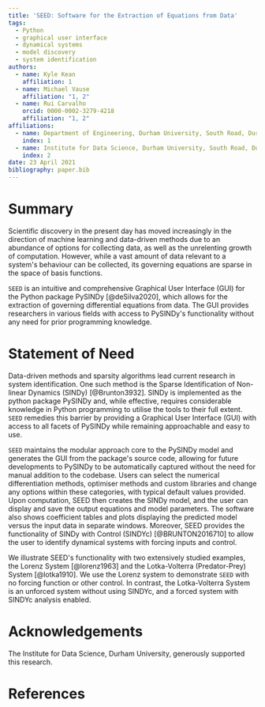 ```yaml
---
title: 'SEED: Software for the Extraction of Equations from Data'
tags:
  - Python
  - graphical user interface
  - dynamical systems
  - model discovery
  - system identification
authors:
  - name: Kyle Kean
    affiliation: 1
  - name: Michael Vause
    affiliation: "1, 2"
  - name: Rui Carvalho
    orcid: 0000-0002-3279-4218
    affiliation: "1, 2"
affiliations:
  - name: Department of Engineering, Durham University, South Road, Durham, DH1 3LE, UK
    index: 1
  - name: Institute for Data Science, Durham University, South Road, Durham, DH1 3LE, UK
    index: 2
date: 23 April 2021
bibliography: paper.bib
---
```


# Summary

Scientific discovery in the present day has moved increasingly in the direction of machine learning and data-driven methods due to an abundance of options for collecting data, as well as the unrelenting growth of computation. However, while a vast amount of data relevant to a system's behaviour can be collected, its governing equations are sparse in the space of basis functions.

`SEED` is an intuitive and comprehensive Graphical User Interface (GUI) for the Python package PySINDy [@deSilva2020], which allows for the extraction of governing differential equations from data. The GUI provides researchers in various fields with access to PySINDy's functionality without any need for prior programming knowledge.

# Statement of Need

Data-driven methods and sparsity algorithms lead current research in system identification. One such method is the Sparse Identification of Non-linear Dynamics (SINDy) [@Brunton3932]. SINDy is implemented as the python package PySINDy and, while effective, requires considerable knowledge in Python programming to utilise the tools to their full extent. `SEED` remedies this barrier by providing a Graphical User Interface (GUI) with access to all facets of PySINDy while remaining approachable and easy to use.

`SEED` maintains the modular approach core to the PySINDy model and generates the GUI from the package's source code, allowing for future developments to PySINDy to be automatically captured without the need for manual addition to the codebase. Users can select the numerical differentiation methods, optimiser methods and custom libraries and change any options within these categories, with typical default values provided. Upon computation, SEED then creates the SINDy model, and the user can display and save the output equations and model parameters.  The software also shows coefficient tables and plots displaying the predicted model versus the input data in separate windows.  Moreover, SEED provides the functionality of SINDy with Control (SINDYc) [@BRUNTON2016710] to allow the user to identify dynamical systems with forcing inputs and control.

We illustrate SEED's functionality with two extensively studied examples, the Lorenz System [@lorenz1963] and the Lotka-Volterra (Predator-Prey) System [@lotka1910]. We use the Lorenz system to demonstrate `SEED` with no forcing function or other control. In contrast, the Lotka-Volterra System is an unforced system without using SINDYc, and a forced system with SINDYc analysis enabled.

# Acknowledgements

The Institute for Data Science, Durham University, generously supported this research.

# References
